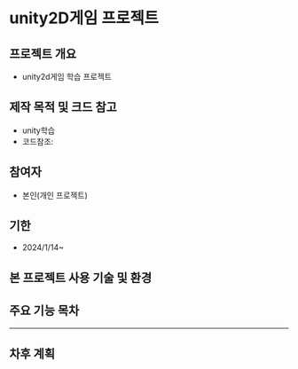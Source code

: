 # unity2D게임 프로젝트
## 프로젝트 개요
* unity2d게임 학습 프로젝트
## 제작 목적 및 크드 참고
* unity학습
* 코드참조:
## 참여자
* 본인(개인 프로젝트)
## 기한
* 2024/1/14~
## 본 프로젝트 사용 기술 및 환경

## 주요 기능 목차

****

## 차후 계획

